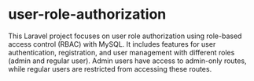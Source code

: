 # user-role-authorization
This Laravel project focuses on user role authorization using role-based access control (RBAC) with MySQL. It includes features for user authentication, registration, and user management with different roles (admin and regular user). Admin users have access to admin-only routes, while regular users are restricted from accessing these routes.
